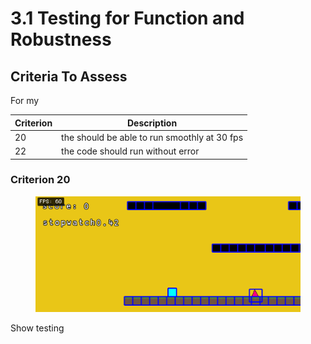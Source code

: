 # 3.1 Testing for Function and Robustness

## Criteria To Assess

For my&#x20;

| Criterion | Description                                  |
| --------- | -------------------------------------------- |
|  20       | the should be able to run smoothly at 30 fps |
| 22        | the code should run without error            |

### Criterion 20

<figure><img src="../.gitbook/assets/image.png" alt=""><figcaption></figcaption></figure>

Show testing
